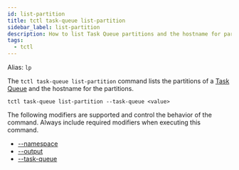 ```yaml
---
id: list-partition
title: tctl task-queue list-partition
sidebar_label: list-partition
description: How to list Task Queue partitions and the hostname for partitions using tctl.
tags:
  - tctl
---
```


Alias: `lp`

The `tctl task-queue list-partition` command lists the partitions of a [Task Queue](/concepts/what-is-a-task-queue) and the hostname for the partitions.

`tctl task-queue list-partition --task-queue <value>`

The following modifiers are supported and control the behavior of the command.
Always include required modifiers when executing this command.

- [--namespace](/tctl-next/modifiers#--namespace)
- [--output](/tctl-next/modifiers#--output)
- [--task-queue](/tctl-next/modifiers#--task-queue)
